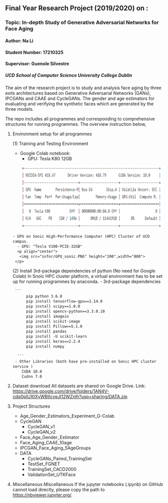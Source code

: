 ## Final Year Research Project (2019/2020) on :
### Topic: In-depth Study of Generative Adversarial Networks for Face Aging ###

#### Author: Na Li
#### Student Number: 17210325
#### Supervisor: Guenole Silvestre
##### UCD School of Computer Science University College Dublin

The aim of the research project is to study and analysis face aging by three exits architectures based on Generative Adversarial Networks (GANs), IPCGANs and CAAE and CycleGANs. The gender and age estimators for evaluating and verifying the synthetic faces which are generated by the three models.

The repo includes all programmes and corresponding to comprehensive structures for running programmes.
The overview instruction below,
1. Environment setup for all programmes

	 (1) Training and Testing Environment
	  - Google Colab notebook:
	     - GPU: Tesla K80 12GB
		 <p align="center">
		  <img src="infor/GPU_colab.PNG" height="200",width="800">  
		</p>
	   - GPU on Sonic High-Performance Computer (HPC) Cluster of UCD campus.
	     - GPU: "Tesla V100-PCIE-32GB"
		 <p align="center">
		  <img src="infor/GPU_sonic.PNG" height="200",width="800">  
		</p>

	 (2) Install 3rd-package dependencies of python (No need for Google Colab)
	  In Snoic HPC cluster platform, a virtual environment has to be set up for running programmes by anaconda.
		- 3rd-package dependencies

		```
		     pip python 3.6.8
		     pip install tensorflow-gpu==1.14.0
		     pip install scipy==1.0.0
		     pip install opencv-python==3.3.0.10
		     pip install imageio
		     pip install scikit-image
		     pip install Pillow==5.1.0
		     pip install pandas
		     pip install -U scikit-learn
		     pip install keras==2.2.4
		     pip install numpy 

		 ```
		- Other Libraries (both have pre-installed on Sonic HPC cluster service )
		   CUDA 10.0
		   Cudnn 7.0
   
2. Dataset download 
All datasets are shared on Google Drive. 
Link:  https://drive.google.com/drive/folders/1AN4V-cdq0pIUXtXyWBtIcveJI12WZnlh?usp=sharing/DATA.zip

3. Project Structures 

	- Age_Gender_Estimators_Experiment_G-Colab
	- CycleGAN
	   - CycleGAN_v1
	   - CycleGAN_v2
	- Face_Age_Gender_Estimator
	- Face_Aging_CAAE_10age
	- IPCGAN_Face_Aging_5AgeGroups
	- DATA
	   - CycleGANs_Paired_TrainingSet
	   - TestSet_FGNET
	   - TrainingSet_CACD2000
	   - ValidationSet_UTKFace

4. Miscellaneous
   Miscellaneous If the jupyter notebooks (.ipynb) on GitHub cannot load directly, please copy the path to https://nbviewer.jupyter.org/.
